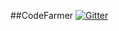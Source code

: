 ##CodeFarmer
[![Gitter](https://badges.gitter.im/Join%20Chat.svg)](https://gitter.im/CSE_442/CodeFarmer?utm_source=badge&utm_medium=badge&utm_campaign=pr-badge&utm_content=badge)
